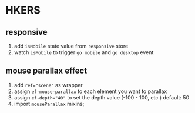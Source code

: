 # HKERS


## responsive

1. add `isMobile` state value from `responsive` store
2. watch `isMobile` to trigger `go mobile` and `go desktop` event

## mouse parallax effect

1. add `ref="scene"` as wrapper
2. assign `ef-mouse-parallax` to each element you want to parallax
3. assign `ef-depth="40"` to set the depth value (-100 - 100, etc.) default: 50
4. import `mouseParallax` mixins;
